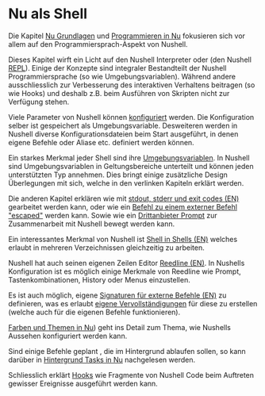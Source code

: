 # Nu als Shell

Die Kapitel [Nu Grundlagen](nu_fundamentals.md) und [Programmieren in Nu](programming_in_nu.md) fokusieren sich vor allem auf den Programmiersprach-Aspekt von Nushell.

Dieses Kapitel wirft ein Licht auf den Nushell Interpreter oder (den Nushell [REPL](https://en.wikipedia.org/wiki/Read%E2%80%93eval%E2%80%93print_loop)).
Einige der Konzepte sind integraler Bestandteilt der Nushell Programmiersprache (so wie Umgebungsvariablen). Während andere ausschliesslich zur Verbesserung des interaktiven Verhaltens beitragen (so wie Hooks) und deshalb z.B. beim Ausführen von Skripten nicht zur Verfügung stehen.

Viele Parameter von Nushell können [konfiguriert](configuration.md) werden.
Die Konfiguration selber ist gespeichert als Umgebungsvariable.
Desweiteren werden in Nushell diverse Konfigurationsdateien beim Start ausgeführt, in denen eigene Befehle oder Aliase etc. definiert werden können.

Ein starkes Merkmal jeder Shell sind ihre [Umgebungsvariablen](environment.md).
In Nushell sind Umgebungsvariablen in Geltungsbereiche unterteilt und können jeden unterstützten Typ annehmen.
Dies bringt einige zusätzliche Design Überlegungen mit sich, welche in den verlinken Kapiteln erklärt werden.

Die anderen Kapitel erklären wie mit [stdout, stderr und exit codes (EN)](/book/stdout_stderr_exit_codes.md) gearbeitet werden kann, oder wie ein [Befehl zu einem externer Befehl "escaped"](escaping.md) werden kann.
Sowie wie ein [Drittanbieter Prompt](3rdpartyprompts.md) zur Zusammenarbeit mit Nushell bewegt werden kann.

Ein interessantes Merkmal von Nushell ist [Shell in Shells (EN)](/book/directory_stack.md) welches erlaubt in mehreren Verzeichnissen gleichzeitig zu arbeiten.

Nushell hat auch seinen eigenen Zeilen Editor [Reedline (EN)](/book/line_editor.md).
In Nushells Konfiguration ist es möglich einige Merkmale von Reedline wie Prompt, Tastenkombinationen, History oder Menus einzustellen.

Es ist auch möglich, eigene [Signaturen für externe Befehle (EN)](/book/externs.md) zu definieren, was es erlaubt [eigene Vervollständigungen](custom_completions.md) für diese zu erstellen (welche auch für die eigenen Befehle funktionieren).

[Farben und Themen in Nu](coloring_and_theming.md)) geht ins Detail zum Thema, wie Nushells Aussehen konfiguriert werden kann.

Sind einige Befehle geplant , die im Hintergrund ablaufen sollen, so kann darüber in [Hintergrund Tasks in Nu](background_jobs.md) nachgelesen werden.

Schliesslich erklärt [Hooks](hooks.md) wie Fragmente von Nushell Code beim Auftreten gewisser Ereignisse ausgeführt werden kann.
